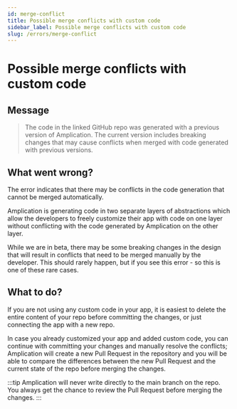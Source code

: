 ```yaml
---
id: merge-conflict
title: Possible merge conflicts with custom code
sidebar_label: Possible merge conflicts with custom code
slug: /errors/merge-conflict
---
```


# Possible merge conflicts with custom code

## Message

> The code in the linked GitHub repo was generated with a previous version of Amplication. The current version includes breaking changes that may cause conflicts when merged with code generated with previous versions.

## What went wrong?

The error indicates that there may be conflicts in the code generation that cannot be merged automatically.

Amplication is generating code in two separate layers of abstractions which allow the developers to freely customize their app with code on one layer without conflicting with the code generated by Amplication on the other layer.

While we are in beta, there may be some breaking changes in the design that will result in conflicts that need to be merged manually by the developer. This should rarely happen, but if you see this error - so this is one of these rare cases.

## What to do?

If you are not using any custom code in your app, it is easiest to delete the entire content of your repo before committing the changes, or just connecting the app with a new repo.

In case you already customized your app and added custom code, you can continue with committing your changes and manually resolve the conflicts; Amplication will create a new Pull Request in the repository and you will be able to compare the differences between the new Pull Request and the current state of the repo before merging the changes.

:::tip
Amplication will never write directly to the main branch on the repo. You always get the chance to review the Pull Request before merging the changes.
:::
